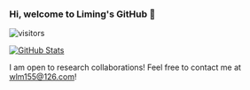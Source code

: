 ### Hi, welcome to Liming's GitHub 👋

![visitors](https://visitor-badge.glitch.me/badge?page_id=ManlioWu.ManlioWu&left_color=green&right_color=blue)

<!-- I am an upcoming student researcher at Renmin University of China.

- My research interest lies in graph neural networks and AI4Science.

-->

[![GitHub Stats](https://github-readme-stats.vercel.app/api?username=ManlioWu&show_icons=true&theme=solarized-light)]()

I am open to research collaborations! Feel free to contact me at wlm155@126.com!
